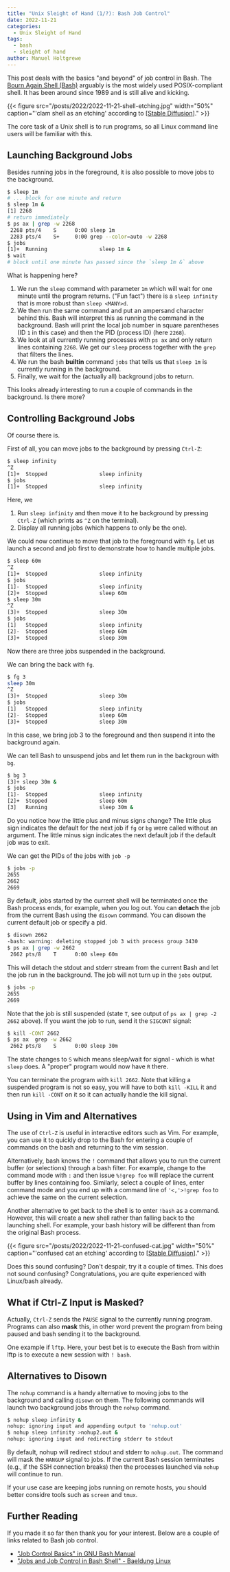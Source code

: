 ```yaml
---
title: "Unix Sleight of Hand (1/?): Bash Job Control"
date: 2022-11-21
categories:
  - Unix Sleight of Hand
tags:
  - bash
  - sleight of hand
author: Manuel Holtgrewe
---
```


This post deals with the basics "and beyond" of job control in Bash.
The [Bourn Again Shell (Bash)](https://en.wikipedia.org/wiki/Bash_(Unix_shell)) arguably is the most widely used POSIX-compliant shell.
It has been around since 1989 and is still alive and kicking.

{{< figure src="/posts/2022/2022-11-21-shell-etching.jpg" width="50%" caption="'clam shell as an etching' according to [[Stable Diffusion](https://huggingface.co/spaces/stabilityai/stable-diffusion)]." >}}

The core task of a Unix shell is to run programs, so all Linux command line users will be familiar with this.

## Launching Background Jobs

Besides running jobs in the foreground, it is also possible to move jobs to the background.

```bash
$ sleep 1m
# ... block for one minute and return
$ sleep 1m &
[1] 2268
# return immediately
$ ps ax | grep -w 2268
 2268 pts/4    S      0:00 sleep 1m
 2283 pts/4    S+     0:00 grep --color=auto -w 2268
$ jobs
[1]+  Running                 sleep 1m &
$ wait
# block until one minute has passed since the `sleep 1m &` above
```

What is happening here?

1. We run the `sleep` command with parameter `1m` which will wait for one minute until the program returns.
  ("Fun fact") there is a `sleep infinity` that is more robust than `sleep <MANY>d`.
2. We then run the same command and put an ampersand character behind this.
   Bash will interpret this as running the command in the background.
   Bash will print the local job number in square parentheses (ID `1` in this case) and then the PID (process ID) (here `2268`).
3. We look at all currently running processes with `ps ax` and only return lines containing `2268`.
   We get our `sleep` process together with the `grep` that filters the lines.
4. We run the bash **builtin** command `jobs` that tells us that `sleep 1m` is currently running in the background.
5. Finally, we wait for the (actually all) background jobs to return.

This looks already interesting to run a couple of commands in the background.
Is there more?

## Controlling Background Jobs

Of course there is.

First of all, you can move jobs to the background by pressing `Ctrl-Z`:

```bash
$ sleep infinity
^Z
[1]+  Stopped                 sleep infinity
$ jobs
[1]+  Stopped                 sleep infinity
```

Here, we

1. Run `sleep infinity` and then move it to he background by pressing `Ctrl-Z` (which prints as `^Z` on the terminal).
2. Display all running jobs (which happens to only be the one).

We could now continue to move that job to the foreground with `fg`.
Let us launch a second and job first to demonstrate how to handle multiple jobs.

```bash
$ sleep 60m
^Z
[1]+  Stopped                 sleep infinity
$ jobs
[1]-  Stopped                 sleep infinity
[2]+  Stopped                 sleep 60m
$ sleep 30m
^Z
[3]+  Stopped                 sleep 30m
$ jobs
[1]   Stopped                 sleep infinity
[2]-  Stopped                 sleep 60m
[3]+  Stopped                 sleep 30m
```

Now there are three jobs suspended in the background.

We can bring the back with `fg`.

```bash
$ fg 3
sleep 30m
^Z
[3]+  Stopped                 sleep 30m
$ jobs
[1]   Stopped                 sleep infinity
[2]-  Stopped                 sleep 60m
[3]+  Stopped                 sleep 30m
```

In this case, we bring job 3 to the foreground and then suspend it into the background again.

We can tell Bash to unsuspend jobs and let them run in the backgroun with `bg`.

```bash
$ bg 3
[3]+ sleep 30m &
$ jobs
[1]-  Stopped                 sleep infinity
[2]+  Stopped                 sleep 60m
[3]   Running                 sleep 30m &
```

Do you notice how the little plus and minus signs change?
The little plus sign indicates the default for the next job if `fg` or `bg` were called without an argument.
The little minus sign indicates the next default job if the default job was to exit.

We can get the PIDs of the jobs with `job -p`

```bash
$ jobs -p
2655
2662
2669
```

By default, jobs started by the current shell will be terminated once the Bash process ends, for example, when you log out.
You can **detach** the job from the current Bash using the `disown` command.
You can disown the current default job or specify a pid.

```bash
$ disown 2662 
-bash: warning: deleting stopped job 3 with process group 3430
$ ps ax | grep -w 2662
 2662 pts/8    T      0:00 sleep 60m
```

This will detach the stdout and stderr stream from the current Bash and let the job run in the background.
The job will not turn up in the `jobs` output.

```bash
$ jobs -p
2655
2669
```

Note that the job is still suspended (state `T`, see output of `ps ax | grep -2 2662` above).
If you want the job to run, send it the `SIGCONT` signal:

```bash
$ kill -CONT 2662
$ ps ax  grep -w 2662
 2662 pts/8    S      0:00 sleep 30m
```

The state changes to `S` which means sleep/wait for signal - which is what `sleep` does.
A "proper" program would now have `R` there.

You can terminate the program with `kill 2662`.
Note that killing a suspended program is not so easy, you will have to both `kill -KILL` it and then run `kill -CONT` on it so it can actually handle the kill signal.

## Using in Vim and Alternatives

The use of `Ctrl-Z` is useful in interactive editors such as Vim.
For example, you can use it to quickly drop to the Bash for entering a couple of commands on the bash and returning to the vim session.

Alternatively, bash knows the `!` command that allows you to run the current buffer (or selections) through a bash filter.
For example, change to the command mode with `:` and then issue `%!grep foo` will replace the current buffer by lines containing foo.
Similarly, select a couple of lines, enter command mode and you end up with a command line of `'<,'>!grep foo` to achieve the same on the current selection.

Another alternative to get back to the shell is to enter `!bash` as a command.
However, this will create a new shell rather than falling back to the launching shell.
For example, your bash history will be different than from the original Bash process.

{{< figure src="/posts/2022/2022-11-21-confused-cat.jpg" width="50%" caption="'confused cat an etching' according to [[Stable Diffusion](https://huggingface.co/spaces/stabilityai/stable-diffusion)]." >}}

Does this sound confusing?
Don't despair, try it a couple of times.
This does not sound confusing?
Congratulations, you are quite experienced with Linux/bash already.

## What if Ctrl-Z Input is Masked?

Actually, `Ctrl-Z` sends the `PAUSE` signal to the currently running program.
Programs can also **mask** this, in other word prevent the program from being paused and bash sending it to the background.

One example if `lftp`.
Here, your best bet is to execute the Bash from within lftp is to execute a new session with `! bash`.

## Alternatives to Disown

The `nohup` command is a handy alternative to moving jobs to the background and calling `disown` on them.
The following commands will launch two background jobs through the `nohup` command.

```bash
$ nohup sleep infinity &
nohup: ignoring input and appending output to 'nohup.out'
$ nohup sleep infinity >nohup2.out &
nohup: ignoring input and redirecting stderr to stdout
```

By default, nohup will redirect stdout and stderr to `nohup.out`.
The command will mask the `HANGUP` signal to jobs.
If the current Bash session terminates (e.g., if the SSH connection breaks) then the processes launched via `nohup` will continue to run.

If your use case are keeping jobs running on remote hosts, you should better considre tools such as `screen` and `tmux`.

## Further Reading

If you made it so far then thank you for your interest.
Below are a couple of links related to Bash job control.

- ["Job Control Basics" in GNU Bash Manual](https://www.gnu.org/software/bash/manual/html_node/Job-Control-Basics.html)
- ["Jobs and Job Control in Bash Shell" - Baeldung Linux](https://www.baeldung.com/linux/jobs-job-control-bash)
